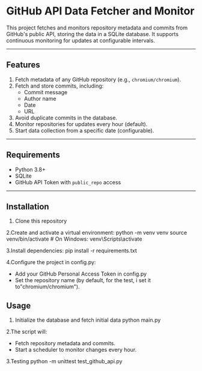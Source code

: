 # GitHub API Data Fetcher and Monitor

This project fetches and monitors repository metadata and commits from GitHub's public API, storing the data in a SQLite database. It supports continuous monitoring for updates at configurable intervals.

---

## Features

1. Fetch metadata of any GitHub repository (e.g., `chromium/chromium`).
2. Fetch and store commits, including:
   - Commit message
   - Author name
   - Date
   - URL
3. Avoid duplicate commits in the database.
4. Monitor repositories for updates every hour (default).
5. Start data collection from a specific date (configurable).

---

## Requirements

- Python 3.8+
- SQLite
- GitHub API Token with `public_repo` access

---

## Installation

1. Clone this repository

2.Create and activate a virtual environment:
python -m venv venv
source venv/bin/activate  # On Windows: venv\Scripts\activate

3.Install dependencies:
pip install -r requirements.txt

4.Configure the project in config.py:
- Add your GitHub Personal Access Token in config.py
- Set the repository name (by default, for the test, i set it to"chromium/chromium").

## Usage
1. Initialize the database and fetch initial data
python main.py

2.The script will:
- Fetch repository metadata and commits.
- Start a scheduler to monitor changes every hour.

3.Testing
python -m unittest test_github_api.py